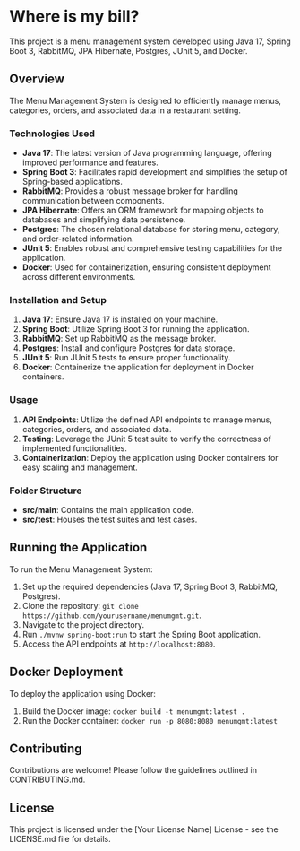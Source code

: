 # Where is my bill?

This project is a menu management system developed using Java 17, Spring Boot 3, RabbitMQ, JPA Hibernate, Postgres, JUnit 5, and Docker.

## Overview

The Menu Management System is designed to efficiently manage menus, categories, orders, and associated data in a restaurant setting.

### Technologies Used

- **Java 17**: The latest version of Java programming language, offering improved performance and features.
- **Spring Boot 3**: Facilitates rapid development and simplifies the setup of Spring-based applications.
- **RabbitMQ**: Provides a robust message broker for handling communication between components.
- **JPA Hibernate**: Offers an ORM framework for mapping objects to databases and simplifying data persistence.
- **Postgres**: The chosen relational database for storing menu, category, and order-related information.
- **JUnit 5**: Enables robust and comprehensive testing capabilities for the application.
- **Docker**: Used for containerization, ensuring consistent deployment across different environments.

### Installation and Setup

1. **Java 17**: Ensure Java 17 is installed on your machine.
2. **Spring Boot**: Utilize Spring Boot 3 for running the application.
3. **RabbitMQ**: Set up RabbitMQ as the message broker.
4. **Postgres**: Install and configure Postgres for data storage.
5. **JUnit 5**: Run JUnit 5 tests to ensure proper functionality.
6. **Docker**: Containerize the application for deployment in Docker containers.

### Usage

1. **API Endpoints**: Utilize the defined API endpoints to manage menus, categories, orders, and associated data.
2. **Testing**: Leverage the JUnit 5 test suite to verify the correctness of implemented functionalities.
3. **Containerization**: Deploy the application using Docker containers for easy scaling and management.

### Folder Structure

- **src/main**: Contains the main application code.
- **src/test**: Houses the test suites and test cases.

## Running the Application

To run the Menu Management System:

1. Set up the required dependencies (Java 17, Spring Boot 3, RabbitMQ, Postgres).
2. Clone the repository: `git clone https://github.com/yourusername/menumgmt.git`.
3. Navigate to the project directory.
4. Run `./mvnw spring-boot:run` to start the Spring Boot application.
5. Access the API endpoints at `http://localhost:8080`.

## Docker Deployment

To deploy the application using Docker:

1. Build the Docker image: `docker build -t menumgmt:latest .`
2. Run the Docker container: `docker run -p 8080:8080 menumgmt:latest`

## Contributing

Contributions are welcome! Please follow the guidelines outlined in CONTRIBUTING.md.

## License

This project is licensed under the [Your License Name] License - see the LICENSE.md file for details.

